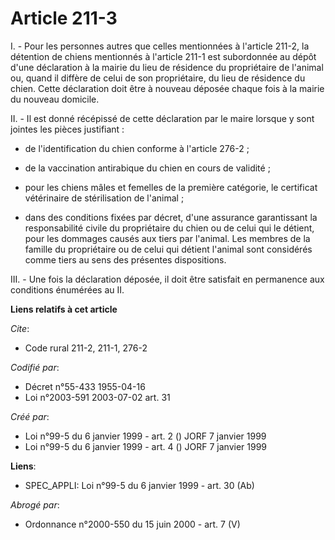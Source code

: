 # Article 211-3

I. - Pour les personnes autres que celles mentionnées à l'article 211-2, la détention de chiens mentionnés à l'article 211-1
est subordonnée au dépôt d'une déclaration à la mairie du lieu de résidence du propriétaire de l'animal ou, quand il diffère
de celui de son propriétaire, du lieu de résidence du chien. Cette déclaration doit être à nouveau déposée chaque fois à la
mairie du nouveau domicile.

II. - Il est donné récépissé de cette déclaration par le maire lorsque y sont jointes les pièces justifiant :

- de l'identification du chien conforme à l'article 276-2 ;

- de la vaccination antirabique du chien en cours de validité ;

- pour les chiens mâles et femelles de la première catégorie, le certificat vétérinaire de stérilisation de l'animal ;

- dans des conditions fixées par décret, d'une assurance garantissant la responsabilité civile du propriétaire du chien ou de
celui qui le détient, pour les dommages causés aux tiers par l'animal. Les membres de la famille du propriétaire ou de celui
qui détient l'animal sont considérés comme tiers au sens des présentes dispositions.

III. - Une fois la déclaration déposée, il doit être satisfait en permanence aux conditions énumérées au II.

**Liens relatifs à cet article**

_Cite_:

  - Code rural 211-2, 211-1, 276-2

_Codifié par_:

  - Décret n°55-433 1955-04-16
  - Loi n°2003-591 2003-07-02 art. 31

_Créé par_:

  - Loi n°99-5 du 6 janvier 1999 - art. 2 () JORF 7 janvier 1999
  - Loi n°99-5 du 6 janvier 1999 - art. 4 () JORF 7 janvier 1999

**Liens**:

  - SPEC_APPLI: Loi n°99-5 du 6 janvier 1999 - art. 30 (Ab)

_Abrogé par_:

  - Ordonnance n°2000-550 du 15 juin 2000 - art. 7 (V)
